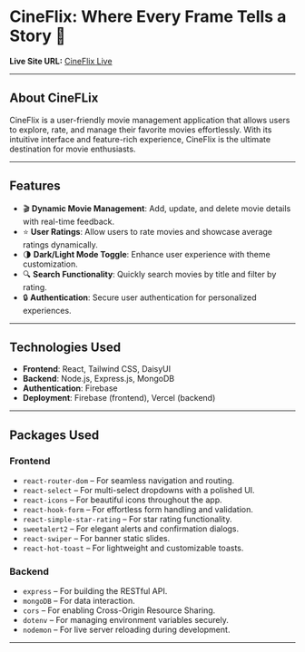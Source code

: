 # CineFlix: Where Every Frame Tells a Story 🎥

**Live Site URL:** [CineFlix Live](https://cine-verse-b249e.web.app/)

---

## About CineFLix
CineFlix is a user-friendly movie management application that allows users to explore, rate, and manage their favorite movies effortlessly. With its intuitive interface and feature-rich experience, CineFlix is the ultimate destination for movie enthusiasts.

---

## Features
- 🎬 **Dynamic Movie Management**: Add, update, and delete movie details with real-time feedback.
- ⭐ **User Ratings**: Allow users to rate movies and showcase average ratings dynamically.
- 🌗 **Dark/Light Mode Toggle**: Enhance user experience with theme customization.
- 🔍 **Search Functionality**: Quickly search movies by title and filter by rating.
- 🔒 **Authentication**: Secure user authentication for personalized experiences.

---

## Technologies Used
- **Frontend**: React, Tailwind CSS, DaisyUI
- **Backend**: Node.js, Express.js, MongoDB
- **Authentication**: Firebase
- **Deployment**: Firebase (frontend), Vercel (backend)

---

## Packages Used

### Frontend
- `react-router-dom` – For seamless navigation and routing.
- `react-select` – For multi-select dropdowns with a polished UI.
- `react-icons` – For beautiful icons throughout the app.
- `react-hook-form` – For effortless form handling and validation.
- `react-simple-star-rating` – For star rating functionality.
- `sweetalert2` – For elegant alerts and confirmation dialogs.
- `react-swiper` – For banner static slides.
- `react-hot-toast` – For lightweight and customizable toasts.

### Backend
- `express` – For building the RESTful API.
- `mongoDB` – For data interaction.
- `cors` – For enabling Cross-Origin Resource Sharing.
- `dotenv` – For managing environment variables securely.
- `nodemon` – For live server reloading during development.

---
